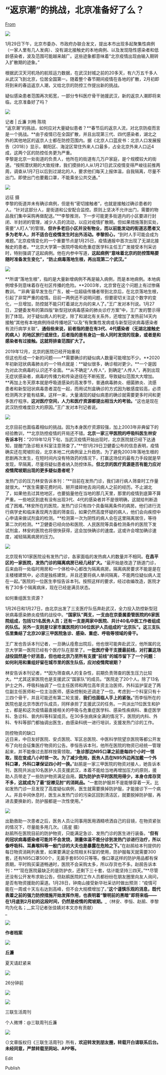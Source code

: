 # “返京潮”的挑战，北京准备好了么？

[From](https://mp.weixin.qq.com/s/HoAJyotAVQSHCphwPwTl_Q)  

![](https://res.cloudinary.com/dqvsulqdb/image/upload/v1580995349/ahakmgiruagcnbb2mom4.png)

1月29日下午，北京市委办、市政府办联合发文，提出本市出现多起聚集性病例（一家人里有几人发病）、没有湖北接触史的本地病例、以及发现隐性感染者和低龄感染者，波及范围可能越来越广。这些迹象都意味着“北京疫情出现由输入期转入扩散期的迹象。”

根据武汉天河机场的航班运力数据，在武汉封城之前的20多天，有六万五千多人从武汉飞到北京，位居全国第一。随着整个春节期间疫情在各地的扩散，2月初即将到来的春运返京人潮，又给北京的防控工作提出新的挑战。

疑似感染患者范围再次拓宽，一部分专科医疗骨干驰援武汉，新的返京人潮即将来临，北京准备好了吗？

![](https://res.cloudinary.com/dqvsulqdb/image/upload/v1580995350/lvgt2zrlcz27fnbrmw2i.png)

记者 | 丘濂 刘畅 陈晓  
“返京潮”的挑战，如何应对大量疑似患者？**春节后的返京人流，对北京防疫而言是一个挑战。**由于疫情已在全国扩散，并且出现第三代、四代感染者，湖北之外的其他地区的返京人士都在防控范围内。据《北京人口蓝皮书：北京人口发展报告（2018）》显示，朝阳区、海淀区常住外来人口最多，占全北京外来人口近4成，这两个区的防控任务更为严重。  
李黎是北京一处街道的负责人，他所在的街道有几万户家庭，是个规模较大的街道。“按照潜伏期的大致规律，我们摸排的人从1月21日武汉疫情变得严峻往前推两周，调查从1月7日以后到过湖北的人，要求他们每天上报体温，自我隔离，尽量不出门。即使出门也要戴口罩，不能乘坐公共交通。”  

![](https://res.cloudinary.com/dqvsulqdb/image/upload/v1580995351/asmncnqyzf0t3ycjhmmx.jpg)

远征 摄  
李黎的街道并未有确诊病例，但是有“密切接触者”，也就是接触过确诊患者的人。“针对这部分人，是街道和公安配合监控。原则上坚决不允许出门，需要的物品我们集中采购再做配送。”**李黎推测，下一步可能更多街道内的小区要进行封闭、半封闭的管理，减少人员的流动，以应对疫情扩散期。但如果措施落到实处，需要“人盯人”的管理。**但许多老旧小区并没有物业，而以前能发动的街道志愿者又多为老年人，并不适合在疫情发生时出外活动。李黎担心，**“到时人手可能会成为难题。”北京疫情变化的一个重要节点是1月25日，疫情通报中首次出现了无湖北接触史的患者。**北京大学第一医院呼吸和危重症医学科主任王广发接受本刊采访时，特别强调了这起病例。他在内参中写道，**这起病例“意味着北京的防控策略要随时准备发生变化”，“防止病毒落地生根，再出现第二个武汉。”**

![](https://res.cloudinary.com/dqvsulqdb/image/upload/v1580995352/g4pw4njgbugcbjtwxbux.jpg)

**所谓“落地生根”，指的是大量新增病例不再是输入病例，而是本地病例。本地病例增多则意味着存在社区传播的危险。**2003年，北京曾在这个问题上有过惨痛教训。“‘非典’最早发生在广东，被一位超级传播者带到北京后，在北京落地生根，引起了非常严重的疫情。目前一两例还不说明问题，但要密切关注这个数字的变化，一旦增加，防控就不能只盯着湖北方向的来人了。”王广发对本刊说。1月27日，卫健委发布的第四版“新型冠状病毒感染的肺炎诊疗方案”中，王广发的警示得到了体现。对于疑似病人的判定，除了和湖北有关系外，还增加了发热前14天内接触“其他有本地病例持续传播地区”以及“有聚集性发病或与新型冠状病毒感染者有流行病学关联”。**通俗些来说，前者指的是在有3代、4代感染者（无湖北接触史的病人）的地区旅行或居住，后者指的是有身边一些人同时发烧的现象，或者是和感染者有过接触。这就将排查范围扩大了。**  

2019年12月，北京的医院已经开始重视  
但这也形成一个新的问题——**需要确诊的疑似病人数量可能增加不少。**2020年初新冠状病毒肺炎的一个特点就是：**疑似很多，确诊相对更少。**一个是因为对此次病毒的认识还不全面。**从不确定“人传人“，到确定”人传人”，再到出现无症状感染者，病毒的传播力和传染途径在不断拓宽，导致疑似范围大大增加。**再加上冬天原本就是呼吸道感染的高发季节，普通病毒肺炎、细菌肺炎、流感患者和新型冠状病毒患者混在一起，而用试剂盒确诊的方式因为敏感度较高，必须检测两次才能有结果。这样一来，大量涌现的疑似病患的确诊就需要更多时间和更多医疗程序。**这对医疗空间，人力和医疗资源都提出相当大的考验。**“这也是现在武汉防控难度巨大的原因。”王广发对本刊记者说。  

![](https://res.cloudinary.com/dqvsulqdb/image/upload/v1580995353/i9wunfenqtfj89apdqnr.jpg)

北京目前也面临着相似的挑战。因为本身医疗资源较强，加上2003年非典留下的经验教训，**北京防控疫情的开局还不错。**北京一家三甲医院的呼吸科医生林安告诉本刊：**“2019年12月下旬，当武汉疫情开始出现时，北京医院就已经下达通知，提醒门急诊相关科室注意筛查了。”**但1月29日卫健委公布的信息表明，疫情确实还在爬坡阶段，北京本地二代病例呈上升趋势。为了避免2003年落地生根的悲剧再次发生，在短时间内没有特效药的情况下，打赢这场仗的最有力手段就是早发现，早隔离，尽量将疑似患者纳入防控体系。**但北京的医疗资源是否有能力应对疫情爬坡期出现的更多疑似患者呢？**  

发热门诊的压力林安告诉本刊：“**目前在发热门诊，我们进行病人筛查时工作量就很大。**医生需要花费时间、掰开揉碎地去询问病人之前的经历。不止湖北了，如果他去过其他地区，也要掂量他在当地的那几天里，那里的疫情到底算不算严重。一些地区到底有没有出现3代、4代的感染者并不是很明确，这就给判断造成了困难。”林安所在的医院，发热门诊只有四个具备隔离条件的病房。他们进行流行病学史和临床表现两方面的筛查后，如果仍然高度怀疑的病人，他们会向疾控中心申请来做试剂盒的检测。**检测第一次为阴性的病人会在这里隔离居住，等待第二次的检测。**卫健委已经向协和医院、人民医院等具备检测条件的医院下发试剂盒，林安的医院也将很快获得，这会加快确诊的速度。这或许会增加确诊速度，减轻隔离病房的压力。

![](https://res.cloudinary.com/dqvsulqdb/image/upload/v1580995354/vksdoxjomppsjogt676o.jpg)

北京现有101家医院设有发热门诊，各家面临的发热病人的数量并不相同。**在昌平区的一家医院，发热门诊的隔离病房已经几经扩大。**“最开始是改造了肠道门诊，后来由将一处临时用房和一个体检中心都改为隔离病房。隔离病房要求不能是是在主楼楼建筑中，必须是独栋建筑，并且还要将病人单间隔离，不能两位疑似病人混在一起。”医院的一位医生李恒告诉本刊。按照这样的要求，经过收编改造，医院才有了30多个隔离病床，现在已经是满员状态。  

如何重组医生资源？  

1月26日和1月27日，由北京出发了三支医疗队伍奔赴武汉，全力投入防控新型冠状病毒感染肺炎疫情的战役中。**“国家队”两支，一支由在京委属委管医院的6家医院组成，包括121名医务人员；还有一支是两家中医院、共计40名中医工作者组成的队伍。**另外一支则是12家市属医院的136位医护人员组成的“北京队”。这三支队伍里**集结了北京20家三甲医院急诊、感染、重症、呼吸等领域的骨干。**

王广发也告诉本刊记者，一旦确认痊愈出院后，他也很可能奔赴武汉，他所属的北京大学第一医院已经有个医疗队在那里了。**一批医疗骨干支援最前线，对打赢这场战役固然是个好消息，但也给北京乃至所有支援“前线”的城市留下了一个问题：如何利用和重组好留在城市里的医生队伍，应对疫情爬坡期？**

林安告诉本刊记者，**因为筛查病人的复杂性，前期负责筛查的医生压力比较大。**尤其这家医院也是支援武汉“国家队”的成员。“医院走了20个人。除了13名护士之外，呼吸科抽调了一位主任医师和两位高年资主治医师，外科监护室走了两位副主任医师和一位主治医师，感染控制处还调走了一位。考虑到一个科室只有十三四个骨干，并且可能还有第二轮支援，**我们也面临人手上的紧张。**”而李恒所在的医院也是北京市医疗队成员，同样承担了支援武汉的任务。一共派出11位医生和护士，都是和这次疫情最直接相关的呼吸与危重症医学科、感染性疾病科、重症医学科、急诊科、普内科等科室成员。在30多张病床全满的情况下，医院的内科、外科、专科等部门都抽调出医生，由感染科统一进行培训，支援发热门诊的工作。  

防控物资的缺口  
近日来，中日友好医院、安贞医院、军区总医院、中医科学院望京医院等都公开发布了向社会征集医疗物资的公告。李恒告诉本刊，他所在医院的物资已经统一管理起来，并不能像过去那样按需领取。“**急诊那边N95口罩之前是每四个小时一领取，现在变成八小时领一次。为了减少危险，医务人员在N95外边再加戴一个外科口罩，外科口罩保证四小时一换。**”赵鹃是一家三甲医院的物资对接人，她告诉本刊，医院共派出10名医护人员支援武汉，本着不能给当地再增加压力的原则，援助人员带走了一些防护物资满足自用。**因为防护衣平时医院用得少，本身仓库存货不多，这就成为了最“捉襟见肘”的消耗品。**“一套防护服并不是能够穿着一天。比如发热门诊一旦发现了高度疑似病例，医生就需要换掉防护服，才能接诊下一个病人。并且中间休息时，医生从发热门诊的污染区回到清洁区，就要脱掉防护服，再进去要换新的，防护服都是一次性使用。”

![](https://res.cloudinary.com/dqvsulqdb/image/upload/v1580995356/to5vjp68k03u92kxysxc.jpg)

出勤救助一次患者之后，医务人员让同事用医用酒精喷洒自己的目镜，在物资紧张的情况下，尽量能多用几次。（高星 摄）  
赵鹃所在医院目前的防护物资，只能满足急诊、发热门诊的医生进行装备。“**但有的冠状病毒感染者可能并不会发烧，测量体温不能分诊到发热门诊进行治疗，所以像呼吸科、耳鼻喉科等一般门诊的大夫也是暴露在危险之下。**”在赵鹃给本刊提供的每日物资消耗列表里，如果要满足全院相关科室的使用，防护服每天就需要300套，还有N95口罩500个，无菌手套8500只等等。像口罩这样的防护用品都有保质期，平时购买渠道畅通时，医院不会采购太多，所以存货也不多。赵鹃告诉本刊：**“现在医院最缺乏的是防护衣，还剩下三十套，估计能坚持三四天。”**尽管还没有公开发布求助公告，但赵鹃医院的工作人员都纷纷在朋友圈里向友人询问，是否有物资援助的渠道。1月28日，钟南山接受新华社采访时做出预测：“疫情可能在一周或十天左右达到高峰，但不会大规模增加了。”**这个谨慎乐观的消息，既代表着之前的强力防控措施开始发挥作用，也表明着“黎明前的黑暗”即将来临——在1月底到2月初的这段时间，仍然是疫情的爬坡期。**_（林安、李恒、赵鹃、李黎均为化名；\_\_实习记者张佳婧对本文亦有贡献）  
_

![](https://res.cloudinary.com/dqvsulqdb/image/upload/v1580995356/qvwopjs2qkszzcjqrune.jpg)

**作者档案**

![](https://res.cloudinary.com/dqvsulqdb/image/upload/v1580995357/jcdbehvnsta6wosaeqro.jpg)

**丘濂**  

夏天请赶紧来  

![](https://res.cloudinary.com/dqvsulqdb/image/upload/v1580995358/k7mt691h73cmejdrfxuh.jpg)

26分钟前

![](https://res.cloudinary.com/dqvsulqdb/image/upload/v1580995359/wgpvw5eiwnacba00myfm.png)

![](https://res.cloudinary.com/dqvsulqdb/image/upload/v1580995360/mulojunqnvudybu5tchv.png)

三联生活周刊

个人微博：@三联周刊丘濂

![](https://res.cloudinary.com/dqvsulqdb/image/upload/v1580995361/ikcys3fd2zfez4x3lvhc.jpg)

⊙文章版权归《三联生活周刊》所有，**欢迎转发到朋友圈，转载开白请联系后台。未经同意，严禁转载至网站、APP等。**  

Edit

Publish

